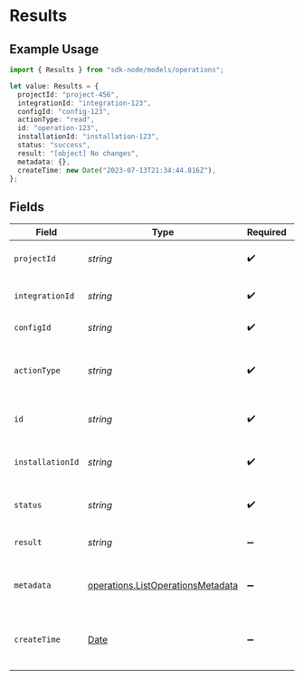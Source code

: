 # Results

## Example Usage

```typescript
import { Results } from "sdk-node/models/operations";

let value: Results = {
  projectId: "project-456",
  integrationId: "integration-123",
  configId: "config-123",
  actionType: "read",
  id: "operation-123",
  installationId: "installation-123",
  status: "success",
  result: "[object] No changes",
  metadata: {},
  createTime: new Date("2023-07-13T21:34:44.816Z"),
};
```

## Fields

| Field                                                                                         | Type                                                                                          | Required                                                                                      | Description                                                                                   | Example                                                                                       |
| --------------------------------------------------------------------------------------------- | --------------------------------------------------------------------------------------------- | --------------------------------------------------------------------------------------------- | --------------------------------------------------------------------------------------------- | --------------------------------------------------------------------------------------------- |
| `projectId`                                                                                   | *string*                                                                                      | :heavy_check_mark:                                                                            | The Ampersand project ID.                                                                     | project-456                                                                                   |
| `integrationId`                                                                               | *string*                                                                                      | :heavy_check_mark:                                                                            | The integration ID.                                                                           | integration-123                                                                               |
| `configId`                                                                                    | *string*                                                                                      | :heavy_check_mark:                                                                            | The config ID.                                                                                | config-123                                                                                    |
| `actionType`                                                                                  | *string*                                                                                      | :heavy_check_mark:                                                                            | The action type to perform for the given object.                                              | read                                                                                          |
| `id`                                                                                          | *string*                                                                                      | :heavy_check_mark:                                                                            | The operation ID.                                                                             | operation-123                                                                                 |
| `installationId`                                                                              | *string*                                                                                      | :heavy_check_mark:                                                                            | The Ampersand installation ID.                                                                | installation-123                                                                              |
| `status`                                                                                      | *string*                                                                                      | :heavy_check_mark:                                                                            | The status of the operation.                                                                  | success                                                                                       |
| `result`                                                                                      | *string*                                                                                      | :heavy_minus_sign:                                                                            | The result of the operation.                                                                  | [object] No changes                                                                           |
| `metadata`                                                                                    | [operations.ListOperationsMetadata](../../models/operations/listoperationsmetadata.md)        | :heavy_minus_sign:                                                                            | Metadata associated with the operation.                                                       | {}                                                                                            |
| `createTime`                                                                                  | [Date](https://developer.mozilla.org/en-US/docs/Web/JavaScript/Reference/Global_Objects/Date) | :heavy_minus_sign:                                                                            | The time the operation was created.                                                           | 2023-07-13T21:34:44.816Z                                                                      |
